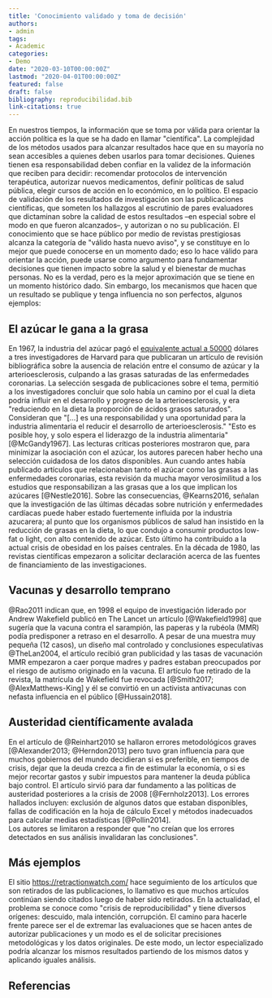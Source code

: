```yaml
---
title: 'Conocimiento validado y toma de decisión'
authors:
- admin
tags:
- Academic
categories:
- Demo
date: "2020-03-10T00:00:00Z"
lastmod: "2020-04-01T00:00:00Z"
featured: false
draft: false
bibliography: reproducibilidad.bib
link-citations: true
---
```



En nuestros tiempos, la información que se toma por válida para orientar la acción política es la que se ha dado en llamar "científica". La complejidad de los métodos usados para alcanzar resultados hace que en su mayoría no sean accesibles a quienes deben usarlos para tomar decisiones. Quienes tienen esa responsabilidad deben confiar en la validez de la información que reciben para decidir: recomendar protocolos de intervención terapéutica, autorizar nuevos medicamentos, definir políticas de salud pública, elegir cursos de acción en lo económico, en lo político. El espacio de validación de los resultados de investigación son las publicaciones científicas, que someten los hallazgos al escrutinio de pares evaluadores que dictaminan sobre la calidad de estos resultados –en especial sobre el modo en que fueron alcanzados–, y autorizan o no su publicación. El conocimiento que se hace público por medio de revistas prestigiosas alcanza la categoría de "válido hasta nuevo aviso", y se constituye en lo mejor que puede conocerse en un momento dado; eso lo hace válido para orientar la acción, puede usarse como argumento para fundamentar decisiones que tienen impacto sobre la salud y el bienestar de muchas personas. No es la verdad, pero es la mejor aproximación que se tiene en un momento histórico dado.
Sin embargo, los mecanismos que hacen que un resultado se publique y tenga influencia no son perfectos, algunos ejemplos:

## El azúcar le gana a la grasa  
En 1967, la industria del azúcar pagó el [equivalente actual a 50000](https://www.nytimes.com/2016/09/13/well/eat/how-the-sugar-industry-shifted-blame-to-fat.html) dólares a tres investigadores de Harvard para que publicaran un artículo de revisión bibliográfica sobre la ausencia de relación entre el consumo de azúcar y la arterioesclerosis, culpando a las grasas saturadas de las enfermedades coronarias. La selección sesgada de publicaciones sobre el tema, permitió a los investigadores concluir que solo había un camino por el cual la dieta podría influir en el desarrollo y progreso de la arterioesclerosis, y era "reduciendo en la dieta la proporción de ácidos grasos saturados". Consideran que "[…] es una responsabilidad y una oportunidad para la industria alimentaria el reducir el desarrollo de arterioesclerosis." "Esto es posible hoy, y solo espera el liderazgo de la industria alimentaria" [@McGandy1967]. Las lecturas críticas posteriores mostraron que, para minimizar la asociación con el azúcar, los autores parecen haber hecho una selección cuidadosa de los datos  disponibles. Aun cuando antes había publicado artículos que relacionaban tanto el azúcar como las grasas a las enfermedades coronarias, esta revisión da mucha mayor verosimilitud a los estudios que responsabilizan a las grasas que a los que implican los azúcares [@Nestle2016]. Sobre las consecuencias, @Kearns2016, señalan que la investigación de las últimas décadas sobre nutrición y enfermedades cardíacas puede haber estado fuertemente influida por la industria azucarera; al punto que los organismos públicos de salud han insistido en la reducción de grasas en la dieta, lo que condujo a consumir productos low-fat o light, con alto contenido de azúcar. Esto último ha contribuido a la actual crisis de obesidad en los países centrales.
En la década de 1980, las revistas científicas empezaron a solicitar declaración acerca de las fuentes de financiamiento de las investigaciones.

## Vacunas y desarrollo temprano  
@Rao2011 indican que, en 1998 el equipo de investigación liderado por Andrew Wakefield publicó en The Lancet un artículo [@Wakefield1998] que sugería que la vacuna contra el sarampión, las paperas y la rubéola (MMR) podía predisponer a retraso en el desarrollo. A pesar de una muestra muy pequeña (12 casos),  un diseño mal controlado y conclusiones especulativas @TheLan2004, el artículo recibió gran publicidad y las tasas de vacunación MMR empezaron a caer porque madres y padres estaban preocupados por el riesgo de autismo originado en la vacuna.
El artículo fue retirado de la revista, la matrícula de Wakefield fue revocada [@Smith2017; @AlexMatthews-King] y él se convirtió en un activista antivacunas con nefasta influencia en el público [@Hussain2018].

## Austeridad científicamente avalada  
En el artículo de @Reinhart2010 se hallaron errores metodológicos graves [@Alexander2013; @Herndon2013] pero tuvo gran influencia para que muchos gobiernos del mundo decidieran si es preferible, en tiempos de crisis, dejar que la deuda crezca a fin de estimular la economía, o si es mejor recortar gastos y subir impuestos para mantener la deuda pública bajo control. El artículo sirvió para dar fundamento a las políticas de austeridad posteriores a la crisis de 2008 [@Fernholz2013]. Los errores hallados incluyen: exclusión de algunos datos que estaban disponibles, fallas de codificación en la hoja de cálculo Excel y métodos inadecuados para calcular medias estadísticas [@Pollin2014].  
Los autores se limitaron a responder que "no creían que los errores detectados en sus análisis invalidaran las conclusiones".  

## Más ejemplos  
El sitio https://retractionwatch.com/ hace seguimiento de los artículos que son retirados de las publicaciones, lo llamativo es que muchos artículos continúan siendo citados luego de haber sido retirados.
En la actualidad, el problema se conoce como "crisis de reproducibilidad" y tiene diversos orígenes: descuido, mala intención, corrupción. El camino para hacerle frente parece ser el de extremar las evaluaciones que se hacen antes de autorizar publicaciones y un modo es el de solicitar precisiones metodológicas y los datos originales. De este modo, un lector especializado podría alcanzar los mismos resultados partiendo de los mismos datos y aplicando iguales análisis.

## Referencias
